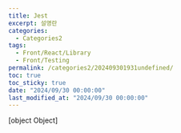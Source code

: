 ```yaml
---
title: Jest
excerpt: 설명란
categories:
  - Categories2
tags:
  - Front/React/Library
  - Front/Testing
permalink: /categories2/202409301931undefined/
toc: true
toc_sticky: true
date: "2024/09/30 00:00:00"
last_modified_at: "2024/09/30 00:00:00"
---
```


[object Object]
